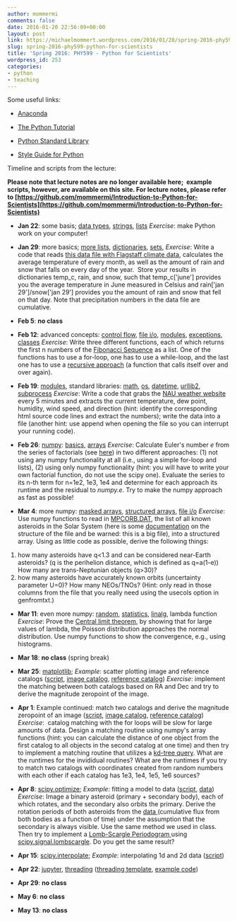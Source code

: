 ```yaml
---
author: mommermi
comments: false
date: 2016-01-20 22:56:09+00:00
layout: post
link: https://michaelmommert.wordpress.com/2016/01/20/spring-2016-phy599-python-for-scientists/
slug: spring-2016-phy599-python-for-scientists
title: 'Spring 2016: PHY599 - Python for Scientists'
wordpress_id: 253
categories:
- python
- teaching
---
```


Some useful links:



	
  * [Anaconda](https://www.continuum.io/downloads)

	
  * [The Python Tutorial](https://docs.python.org/2/tutorial/index.html)

	
  * [Python Standard Library](https://docs.python.org/2/library/index.html#library-index)

	
  * [Style Guide for Python](https://www.python.org/dev/peps/pep-0008/)


Timeline and scripts from the lecture:

**Please note that lecture notes are no longer available here;  example scripts, however, are available on this site. For lecture notes, please refer to [https://github.com/mommermi/Introduction-to-Python-for-Scientists](https://github.com/mommermi/Introduction-to-Python-for-Scientists)**



	
  * **Jan 22**: some basis; [data types](https://docs.python.org/2/tutorial/introduction.html), [strings](https://docs.python.org/2/tutorial/introduction.html#strings), [lists](https://docs.python.org/2/tutorial/introduction.html#lists)
_Exercise_: make Python work on your computer!

	
  * **Jan 29**: more basics; [more lists](https://docs.python.org/2/tutorial/introduction.html#lists), [dictionaries](https://docs.python.org/2/tutorial/datastructures.html?highlight=dictionary#dictionaries), [sets](https://docs.python.org/2/tutorial/datastructures.html?highlight=dictionary#sets),
_Exercise_: Write a code that reads [this data file with Flagstaff climate data](http://phy54.phy.nau.edu/python_for_scientists/flagstaff_climate.dat), calculates the average temperature of every month, as well as the amount of rain and snow that falls on every day of the year.  Store your results in dictionaries temp_c, rain, and snow, such that temp_c['june'] provides you the average temperature in June measured in Celsius and rain['jan 29']/snow['jan 29'] provides you the amount of rain and snow that fell on that day. Note that precipitation numbers in the data file are cumulative.

	
  * **Feb 5**: **no class**

	
  * **Feb 12**: advanced concepts: [control flow](https://docs.python.org/2/tutorial/controlflow.html), [file i/o](https://docs.python.org/2/tutorial/inputoutput.html), [modules](https://docs.python.org/2/tutorial/modules.html), [exceptions](https://docs.python.org/2/tutorial/errors.html), [classes](https://docs.python.org/2/tutorial/classes.html)
_Exercise_: Write three different functions, each of which returns the first n numbers of the [Fibonacci Sequence](https://en.wikipedia.org/wiki/Fibonacci_number) as a list. One of the functions has to use a for-loop, one has to use a while-loop, and the last one has to use a [recursive approach](http://phy54.phy.nau.edu/python_for_scientists/20160212.py) (a function that calls itself over and over again).

	
  * **Feb 19**: [modules](https://docs.python.org/2/tutorial/modules.html), standard libraries: [math](https://docs.python.org/2/library/math.html), [os](https://docs.python.org/2/library/os.html), [datetime](https://docs.python.org/2/library/datetime.html), [urllib2](https://docs.python.org/2/library/urllib2.html), [subprocess](https://docs.python.org/2.6/library/subprocess.html)
_Exercise_: Write a code that grabs the [NAU weather website](http://cefns.nau.edu/~nauws/) every 5 minutes and extracts the current temperature, dew point, humidity, wind speed, and direction (hint: identify the corresponding html source code lines and extract the numbers); write the data into a file (another hint: use append when opening the file so you can interrupt your running code).

	
  * **Feb 26**: [numpy](https://docs.scipy.org/doc/numpy-dev/reference/index.html): [basics](https://docs.scipy.org/doc/numpy-dev/user/quickstart.html), [arrays](http://docs.scipy.org/doc/numpy-dev/user/basics.creation.html)
_Exercise_: Calculate Euler's number _e_ from the series of factorials (see [here](https://en.wikipedia.org/wiki/E_%28mathematical_constant%29)) in two different approaches: (1) not using any numpy functionality at all (i.e., using a simple for-loop and lists), (2) using only numpy functionality (hint: you will have to write your own factorial function, do not use the scipy one). Evaluate the series to its n-th term for n=1e2, 1e3, 1e4 and determine for each approach its runtime and the residual to _numpy.e_. Try to make the numpy approach as fast as possible!

	
  * **Mar 4**: more numpy: [masked arrays](http://docs.scipy.org/doc/numpy/reference/maskedarray.html), [structured arrays](http://docs.scipy.org/doc/numpy/user/basics.rec.html), [file i/o](http://docs.scipy.org/doc/numpy/reference/routines.io.html)
_Exercise_: Use numpy functions to read in [MPCORB.DAT](http://www.minorplanetcenter.net/iau/MPCORB/MPCORB.DAT), the list of all known asteroids in the Solar System (here is some [documentation](http://www.minorplanetcenter.net/iau/info/MPOrbitFormat.html) on the structure of the file and be warned: this is a big file), into a structured array. Using as little code as possible, derive the following things:
1. how many asteroids have q<1.3 and can be considered near-Earth asteroids? (q is the perihelion distance, which is defined as q=a(1-e)) How many are trans-Neptunian objects (q>30)?
2. how many asteroids have accurately known orbits (uncertainty parameter U=0)? How many NEOs/TNOs?
(Hint: only read in those columns from the file that you really need using the usecols option in genfromtxt.)

	
  * **Mar 11**: even more numpy: [random](http://docs.scipy.org/doc/numpy/reference/routines.random.html), [statistics](http://docs.scipy.org/doc/numpy/reference/routines.statistics.html), [linalg](http://docs.scipy.org/doc/numpy/reference/routines.linalg.html), lambda function
_Exercise_: Prove the [Central limit theorem](https://en.wikipedia.org/wiki/Central_limit_theorem), by showing that for large values of lambda, the Poisson distribution approaches the normal distribution. Use numpy functions to show the convergence, e.g., using histograms.

	
  * **Mar 18**: **no class** (spring break)

	
  * **Mar 25**: [matplotlib](http://matplotlib.org/); _Example_: scatter plotting image and reference catalogs ([script](http://www.physics.nau.edu/~mommert/python_for_scientists/20160325/plot_catalogs.py), [image catalog](http://www.physics.nau.edu/~mommert/python_for_scientists/20160325/image_catalog.dat), [reference catalog](http://www.physics.nau.edu/~mommert/python_for_scientists/20160325/reference_catalog.dat)) _Exercise_: implement the matching between both catalogs based on RA and Dec and try to derive the magnitude zeropoint of the image.

	
  * **Apr 1**: Example continued: match two catalogs and derive the magnitude zeropoint of an image ([script](http://www.physics.nau.edu/~mommert/python_for_scientists/20160401/calibrate.py), [image catalog](http://www.physics.nau.edu/~mommert/python_for_scientists/20160325/image_catalog.dat), [reference catalog](http://www.physics.nau.edu/~mommert/python_for_scientists/20160325/reference_catalog.dat)) _Exercise_:  catalog matching with the for loops will be slow for large amounts of data. Design a matching routine using numpy's array functions (hint: you can calculate the distance of one object from the first catalog to all objects in the second catalog at one time) and then try to implement a matching routine that utilizes a [kd-tree query](http://docs.scipy.org/doc/scipy/reference/generated/scipy.spatial.KDTree.query.html#scipy.spatial.KDTree.query). What are the runtimes for the invididual routines? What are the runtimes if you try to match two catalogs with coordinates created from random numbers with each other if each catalog has 1e3, 1e4, 1e5, 1e6 sources?

	
  * **Apr 8**: [scipy.optimize](http://docs.scipy.org/doc/scipy/reference/optimize.html); _Example_: fitting a model to data ([script](http://www.physics.nau.edu/~mommert/python_for_scientists/20160408/fit.py), [data](http://www.physics.nau.edu/~mommert/python_for_scientists/20160408/signal.dat))
_Exercise_: Image a binary asteroid (primary + secondary body), each of which rotates, and the secondary also orbits the primary. Derive the rotation periods of both asteroids from the [data ](http://www.physics.nau.edu/~mommert/python_for_scientists/20160408/asteroid_signal.dat)(cumulative flux from both bodies as a function of time) under the assumption that the secondary is always visible. Use the same method we used in class. Then try to implement a [Lomb-Scargle Periodogram ](https://en.wikipedia.org/wiki/Least-squares_spectral_analysis#The_Lomb.E2.80.93Scargle_periodogram)using [scipy.signal.lombscargle](http://docs.scipy.org/doc/scipy/reference/generated/scipy.signal.lombscargle.html). Do you get the same result?

	
  * **Apr 15**: [scipy.interpolate](http://docs.scipy.org/doc/scipy/reference/interpolate.html#module-scipy.interpolate); _Example_: interpolating 1d and 2d data ([script](http://www.physics.nau.edu/~mommert/python_for_scientists/20160415.py))

	
  * **Apr 22**: [jupyter](http://jupyter.org/), [threading](https://docs.python.org/2/library/threading.html) ([threading template](http://www.physics.nau.edu/~mommert/python_for_scientists/20160422/threading_template.py), [example code](http://www.physics.nau.edu/~mommert/python_for_scientists/20160422/example.py))

	
  * **Apr 29**: **no class**

	
  * **May 6**: **no class**

	
  * **May 13**: **no class**



